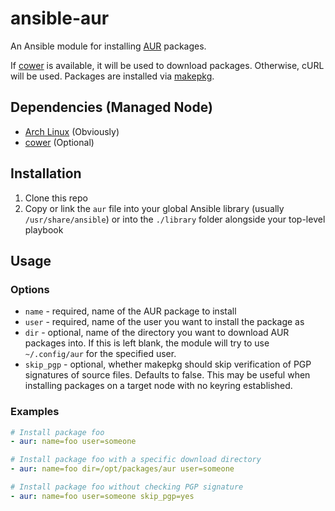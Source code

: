 # ansible-aur

An Ansible module for installing [AUR](https://aur.archlinux.org/) packages.

If [cower](https://github.com/falconindy/cower) is available, it will be used to download packages. Otherwise, cURL will be used. Packages are installed via [makepkg](https://wiki.archlinux.org/index.php/Makepkg).

## Dependencies (Managed Node)

* [Arch Linux](https://www.archlinux.org/) (Obviously)
* [cower](https://github.com/falconindy/cower) (Optional)

## Installation

1. Clone this repo
2. Copy or link the `aur` file into your global Ansible library (usually `/usr/share/ansible`) or into the `./library` folder alongside your top-level playbook

## Usage

### Options

* `name` - required, name of the AUR package to install
* `user` - required, name of the user you want to install the package as
* `dir` - optional, name of the directory you want to download AUR packages into. If this is left blank, the module will try to use `~/.config/aur` for the specified user.
* `skip_pgp` - optional, whether makepkg should skip verification of PGP signatures of source files. Defaults to false. This may be useful when installing packages on a target node with no keyring established.

### Examples

```yaml
# Install package foo
- aur: name=foo user=someone

# Install package foo with a specific download directory
- aur: name=foo dir=/opt/packages/aur user=someone

# Install package foo without checking PGP signature
- aur: name=foo user=someone skip_pgp=yes

```
